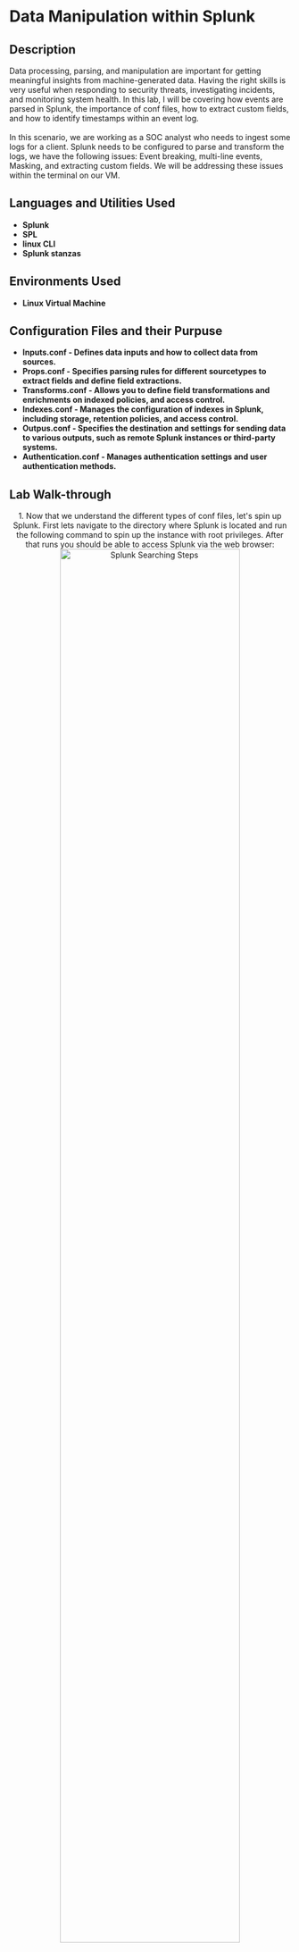 <h1>Data Manipulation within Splunk</h1>

<h2>Description</h2>
Data processing, parsing, and manipulation are important for getting meaningful insights from machine-generated data. Having the right skills is very useful when responding to security threats, investigating incidents, and monitoring system health. In this lab, I will be covering how events are parsed in Splunk, the importance of conf files, how to extract custom fields, and how to identify timestamps within an event log.
<br />
<br />
In this scenario, we are working as a SOC analyst who needs to ingest some logs for a client. Splunk needs to be configured to parse and transform the logs, we have the following issues: Event breaking, multi-line events, Masking, and extracting custom fields. We will be addressing these issues within the terminal on our VM.
<br />


<h2>Languages and Utilities Used</h2>

- <b>Splunk</b> 
- <b>SPL</b>
- <b>linux CLI</b>
- <b>Splunk stanzas</b>

<h2>Environments Used </h2>

- <b>Linux Virtual Machine</b>

<h2>Configuration Files and their Purpuse</h2>

- <b>Inputs.conf - Defines data inputs and how to collect data from sources.</b> 
- <b>Props.conf - Specifies parsing rules for different sourcetypes to extract fields and define field extractions.</b>
- <b>Transforms.conf - Allows you to define field transformations and enrichments on indexed policies, and access control.</b>
- <b>Indexes.conf - Manages the configuration of indexes in Splunk, including storage, retention policies, and access control.</b>
- <b>Outpus.conf - Specifies the destination and settings for sending data  to various outputs, such as remote Splunk instances or third-party systems.</b>
- <b>Authentication.conf - Manages authentication settings and user authentication methods.</b>

<h2>Lab Walk-through</h2>

<p align="center">
1. Now that we understand the different types of conf files, let's spin up Splunk. First lets navigate to the directory where Splunk is located and run the following command to spin up the instance with root privileges. After that runs you should be able to access Splunk via the web browser: <br/>
<img src="https://imgur.com/TCtCH8x.png" height="80%" width="80%" alt="Splunk Searching Steps"/>
<br />
<br />
2. Once you are in the web interface, we are going to create a simple app. Splunk apps are pre-packaged software modules or extensions that enhance the functionality of Splunk. On the home page you can see the available apps by clicking the settings gear icon to the right of where it says “Apps”:  <br/>
<img src="https://imgur.com/umJILdL.png" height="80%" width="80%" alt="Splunk Searching Steps"/>
<br />
<br />
3. To create an app, we can select create an app in the top right corner: <br/>
<img src="https://imgur.com/nDEni3W.png" height="80%" width="80%" alt="Splunk Searching Steps"/>
<br />
<br />
4. Then we just fill out the details of the app we are creating:  <br/>
<img src="https://imgur.com/6EXeDx2.png" height="80%" width="80%" alt="Splunk Searching Steps"/>
 <br />
<br />
5. We can see that our app has been created and can check to see if any logs have been generated by clicking “launch app”:  <br/>
<img src="https://imgur.com/46NLEdH.png" height="80%" width="80%" alt="Splunk Searching Steps"/><br />
<br />
6. There is no activity yet, so we need to generate logs. :  <br/>
<img src="https://imgur.com/rPbzOFK.png" height="80%" width="80%" alt="Splunk Searching Steps"/><br />
<br />
7. To look at our App directory we can navigate to opt/splunk/etc/apps. Here we can see our DataApp and other Splunk apps available to us:  <br/>
<img src="https://imgur.com/Lyn7iWZ.png" height="80%" width="80%" alt="Splunk Searching Steps"/><br />
<br />
8. We can also see what A Splunk app directory contains by looking into the DataApps directory. The key directories/files include app.conf, bin, default,and local:  <br/>
<img src="https://imgur.com/23ma72V.png" height="80%" width="80%" alt="Splunk Searching Steps"/>
 <br />
<br />
9. The bin directory holds custom scripts and binaries required by the app. Let’s head to the bin directory and add a python script. Create a script using nano and save it. Note of the full path to this script for later.:  <br/>
<img src="https://imgur.com/6RFKnyk.png" height="80%" width="80%" alt="Splunk Searching Steps"/>
 <br />
<br />
10. In our default directory let’s add and configure inputs.conf file using nano:  <br/>
<img src="https://imgur.com/4iIHmnn.png" height="80%" width="80%" alt="Splunk Searching Steps"/>
 <br />
<br />
11. After configuring our inputs.conf file, let's restart our Splunk instance using the following command:  <br/>
<img src="https://imgur.com/0MfCcLo.png" height="80%" width="80%" alt="Splunk Searching Steps"/>
 <br />
<br />
12. Now if we go back to the Splunk interface and check out our app we can see the script is pulling into our app!:  <br/>
<img src="https://imgur.com/CUYPRj0.png" height="80%" width="80%" alt="Splunk Searching Steps"/>
 <br />
<br />
13. Next, we are going to configure vpn logs to generate some events. Copy the VPNlogs script from the download’s directory to the bin directory on the DataApp we created earlier. Write the following into the inputs.conf and then restart Splunk:  <br/>
<img src="https://imgur.com/PKeYy8h.png" height="80%" width="80%" alt="Splunk Searching Steps"/>
 <br />
<br />
14. Loading up our Splunk instance and searching for our new logs we can see that the VPN logs are pulling in with an issue. Splunk is unable to determine the boundaries of each event and considers multiple events as one. To fix this we can edit the props.conf file and use regex to determine the end of each event:  <br/>
<img src="https://imgur.com/7EaIqin.png" height="80%" width="80%" alt="Splunk Searching Steps"/>
 <br />
<br />
15. Let’s create a Props.conf file by using nano and adding the following lines and then restart Splunk to put those changes into effect:  <br/>
<img src="https://imgur.com/x6XLeJW.png" height="80%" width="80%" alt="Splunk Searching Steps"/>
 <br />
<br />
16. A quick search will now show us that our logs are pulling in correctly and the props.conf file is working perfectly:  <br/>
<img src="https://imgur.com/0XGpt3m.png" height="80%" width="80%" alt="Splunk Searching Steps"/>
 <br />
<br />
17. Next, we are going to parse events that contain multiple lines. Start by copying over the Authentication_logs from our downloads folder and adding these lines to the inputs.conf file:  <br/>
<img src="https://imgur.com/bleO1i7.png" height="80%" width="80%" alt="Splunk Searching Steps"/>
 <br />
<br />
18. To find the file that was downloaded we can traverse through Mallory’s user files. After looking at the downloads folder we found an interesting file named important HR information. Taking the hash that is generated by Splunk and searching for it on Virus Total we can see that it is indeed the malicious file we are looking for and find out that the file is written in PERL. On Virus Total we can also see the Dynamic DNS destinations that the malware uses to communicate to the C2C server.:  <br/>
<img src="https://imgur.com/cEkPpGw.png" height="80%" width="80%" alt="Splunk Searching Steps"/>
 <br />
<br />
19. Now we need to find the name of the attachment that was sent as a part of a phishing email. We know that the malicious file is a compressed zip file so to search for this we are going to look into the SMTP stream and look for any file ending in the “.zip” extension This will be fairly easy to find as we see the attached file named invoice.zip. :  <br/>
<img src="https://imgur.com/2MhuhgF.png" height="80%" width="80%" alt="Splunk Searching Steps"/>
 <br />
<br />
20. If we would like to know the password of the zip file we can look at the same search and look within the email content. After a little bit of analyzing the content, we find the password to be 912345678.:  <br/>
<img src="https://imgur.com/kp0pRhW.png" height="80%" width="80%" alt="Splunk Searching Steps"/>
 <br />
<br />
21. We know that the Taedonggang APT uses SSL to encrypt their traffic, so if we want to know the SSL issuer we can conduct a search using the IP we found scanning a server. Here we can look at the interesting fields and find the ssl_issuer is “C = US”:  <br/>
<img src="https://imgur.com/kxa59v6.png" height="80%" width="80%" alt="Splunk Searching Steps"/>
 <br />
<br />
22. The Winsys32.dll file causes a file to be downloaded that would be usual for an American company. When doing the initial search you can see that the FTP client is running. After searching for it in the FTP stream and looking at the download load way, we see the file that was downloaded.:  <br/>
<img src="https://imgur.com/qXbwVk2.png" height="80%" width="80%" alt="Splunk Searching Steps"/>
 <br />
<br />
23. The APT is known to create scheduled tasks to maintain persistence within  a system. Starting off we can search for the schtasks executable, and then pick up on anything that looks odd. Looking at the keypath “\\software\\microsoft\\network”  and the sourcetype winregistry we can find 4 items with base64 encoded text. Here we can see the Process.php being called several times.:  <br/>
<img src="https://imgur.com/LBV5QCH.png" height="80%" width="80%" alt="Splunk Searching Steps"/>
 <br />
<br />
23. The APT is known to create scheduled tasks to maintain persistence within  a system. Starting off we can search for the schtasks executable, and then pick up on anything that looks odd. Looking at the keypath “\\software\\microsoft\\network”  and the sourcetype winregistry we can find 4 items with base64 encoded text. Here we can see the Process.php being called several times.:  <br/>
<img src="https://imgur.com/LBV5QCH.png" height="80%" width="80%" alt="Splunk Searching Steps"/>
 <br />
<br />
23. The APT is known to create scheduled tasks to maintain persistence within  a system. Starting off we can search for the schtasks executable, and then pick up on anything that looks odd. Looking at the keypath “\\software\\microsoft\\network”  and the sourcetype winregistry we can find 4 items with base64 encoded text. Here we can see the Process.php being called several times.:  <br/>
<img src="https://imgur.com/LBV5QCH.png" height="80%" width="80%" alt="Splunk Searching Steps"/>
 <br />
<br />
23. The APT is known to create scheduled tasks to maintain persistence within  a system. Starting off we can search for the schtasks executable, and then pick up on anything that looks odd. Looking at the keypath “\\software\\microsoft\\network”  and the sourcetype winregistry we can find 4 items with base64 encoded text. Here we can see the Process.php being called several times.:  <br/>
<img src="https://imgur.com/LBV5QCH.png" height="80%" width="80%" alt="Splunk Searching Steps"/>
 <br />
<br />
23. The APT is known to create scheduled tasks to maintain persistence within  a system. Starting off we can search for the schtasks executable, and then pick up on anything that looks odd. Looking at the keypath “\\software\\microsoft\\network”  and the sourcetype winregistry we can find 4 items with base64 encoded text. Here we can see the Process.php being called several times.:  <br/>
<img src="https://imgur.com/LBV5QCH.png" height="80%" width="80%" alt="Splunk Searching Steps"/>
 <br />
<br />
23. The APT is known to create scheduled tasks to maintain persistence within  a system. Starting off we can search for the schtasks executable, and then pick up on anything that looks odd. Looking at the keypath “\\software\\microsoft\\network”  and the sourcetype winregistry we can find 4 items with base64 encoded text. Here we can see the Process.php being called several times.:  <br/>
<img src="https://imgur.com/LBV5QCH.png" height="80%" width="80%" alt="Splunk Searching Steps"/>
 <br />
<br />
23. The APT is known to create scheduled tasks to maintain persistence within  a system. Starting off we can search for the schtasks executable, and then pick up on anything that looks odd. Looking at the keypath “\\software\\microsoft\\network”  and the sourcetype winregistry we can find 4 items with base64 encoded text. Here we can see the Process.php being called several times.:  <br/>
<img src="https://imgur.com/LBV5QCH.png" height="80%" width="80%" alt="Splunk Searching Steps"/>
 <br />
<br />
23. The APT is known to create scheduled tasks to maintain persistence within  a system. Starting off we can search for the schtasks executable, and then pick up on anything that looks odd. Looking at the keypath “\\software\\microsoft\\network”  and the sourcetype winregistry we can find 4 items with base64 encoded text. Here we can see the Process.php being called several times.:  <br/>
<img src="https://imgur.com/LBV5QCH.png" height="80%" width="80%" alt="Splunk Searching Steps"/>
</p>

<!--
 ```diff
- text in red
+ text in green
! text in orange
# text in gray
@@ text in purple (and bold)@@
```
--!>
